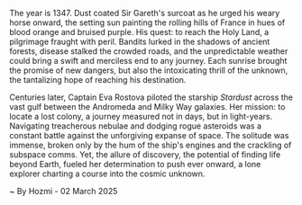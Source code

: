 
The year is 1347.  Dust coated Sir Gareth's surcoat as he urged his weary horse onward, the setting sun painting the rolling hills of France in hues of blood orange and bruised purple.  His quest: to reach the Holy Land, a pilgrimage fraught with peril.  Bandits lurked in the shadows of ancient forests, disease stalked the crowded roads, and the unpredictable weather could bring a swift and merciless end to any journey. Each sunrise brought the promise of new dangers, but also the intoxicating thrill of the unknown, the tantalizing hope of reaching his destination.

Centuries later, Captain Eva Rostova piloted the starship *Stardust* across the vast gulf between the Andromeda and Milky Way galaxies. Her mission: to locate a lost colony, a journey measured not in days, but in light-years.  Navigating treacherous nebulae and dodging rogue asteroids was a constant battle against the unforgiving expanse of space. The solitude was immense, broken only by the hum of the ship's engines and the crackling of subspace comms. Yet, the allure of discovery, the potential of finding life beyond Earth, fueled her determination to push ever onward, a lone explorer charting a course into the cosmic unknown.

~ By Hozmi - 02 March 2025
